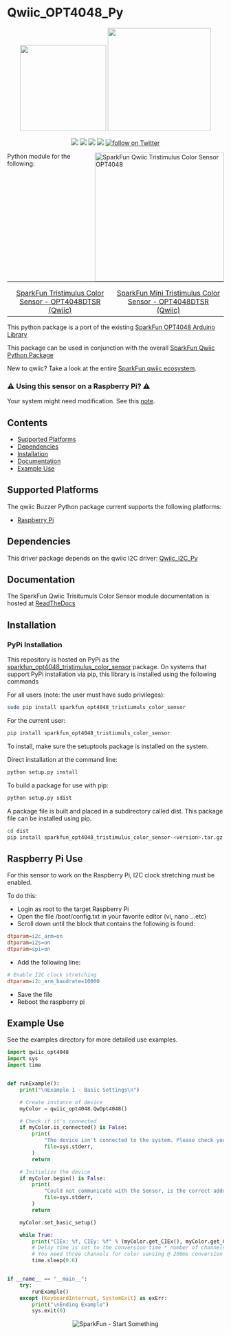 Qwiic_OPT4048_Py
===============

<p align="center">
   <img src="https://cdn.sparkfun.com/assets/custom_pages/2/7/2/qwiic-logo-registered.jpg"  width=200>  
   <img src="https://www.python.org/static/community_logos/python-logo-master-v3-TM.png"  width=240>   
</p>
<p align="center">
	<a href="https://pypi.org/project/sparkfun_Qwiic_OPT4048_py/" alt="Package">
		<img src="https://img.shields.io/pypi/pyversions/sparkfun_opt4048_tristimulus_color_sensor.svg" /></a>
	<a href="https://github.com/sparkfun/Qwiic_OPT4048_Py/issues" alt="Issues">
		<img src="https://img.shields.io/github/issues/sparkfun/Qwiic_OPT4048_Py.svg" /></a>
	<a href="https://qwiic-opt4048-py.readthedocs.io/en/latest/" alt="Documentation">
		<img src="https://readthedocs.org/projects/sparkfun_Qwiic_OPT4048_py/badge/?version=latest&style=flat" /></a>
	<a href="https://github.com/sparkfun/Qwiic_OPT4048_Py/blob/master/LICENSE" alt="License">
		<img src="https://img.shields.io/badge/license-MIT-blue.svg" /></a>
	<a href="https://twitter.com/intent/follow?screen_name=sparkfun">
        	<img src="https://img.shields.io/twitter/follow/sparkfun.svg?style=social&logo=twitter"
           	 alt="follow on Twitter"></a>
	
</p>

<img src=""  align="right" width=300 alt="SparkFun Qwiic Tristimulus Color Sensor OPT4048">


Python module for the following:
<table class="table table-hover table-striped table-bordered">
    <tr>
        <th class="text-center"> 
        </th>
        <th class="text-center">
        </th>
    </tr>
    <tr align="center">
        <td><a href="https://www.sparkfun.com/products/22638"><img src="https://cdn.sparkfun.com/assets/parts/2/2/7/9/8/22638-_SEN_SparkFun_Tristimulus_Color_Sensor-_01.jpg" alt=""></a></td>
        <td><a href="https://www.sparkfun.com/products/22639"><img src="https://cdn.sparkfun.com/assets/parts/2/2/7/9/9/22639-_SEN_SparkFun_Mini_Tristimulus_Color_Sensor-_01.jpg" alt=""></a></td>
    </tr>
    <tr align="center">
        <td><a href="https://www.sparkfun.com/products/22638">SparkFun Tristimulus Color Sensor - OPT4048DTSR (Qwiic)</a></td>
        <td><a href="https://www.sparkfun.com/products/22639">SparkFun Mini Tristimulus Color Sensor - OPT4048DTSR (Qwiic)</a></td>
    </tr>
</table>

This python package is a port of the existing [SparkFun OPT4048 Arduino Library](https://github.com/sparkfun/SparkFun_Qwiic_Buzzer_Arduino_Library)

This package can be used in conjunction with the overall [SparkFun Qwiic Python Package](https://github.com/sparkfun/Qwiic_Py)

New to qwiic? Take a look at the entire [SparkFun qwiic ecosystem](https://www.sparkfun.com/qwiic).

### :warning: **Using this sensor on a Raspberry Pi**? :warning:
Your system might need modification. See this [note](#raspberry-pi-use).

## Contents

* [Supported Platforms](#supported-platforms)
* [Dependencies](#dependencies)
* [Installation](#installation)
* [Documentation](#documentation)
* [Example Use](#example-use)

Supported Platforms
--------------------
The qwiic Buzzer Python package current supports the following platforms:
* [Raspberry Pi](https://www.sparkfun.com/search/results?term=raspberry+pi)
<!---
* [NVidia Jetson Nano](https://www.sparkfun.com/products/15297)
* [Google Coral Development Board](https://www.sparkfun.com/products/15318)
-->

Dependencies 
--------------
This driver package depends on the qwiic I2C driver: 
[Qwiic_I2C_Py](https://github.com/sparkfun/Qwiic_I2C_Py)

Documentation
-------------
The SparkFun Qwiic Trisitumuls Color Sensor module documentation is hosted at [ReadTheDocs](https://sparkfun_Qwiic_OPT4048_py.readthedocs.io/en/latest/?)

Installation
---------------
### PyPi Installation

This repository is hosted on PyPi as the [sparkfun_opt4048_tristimulus_color_sensor](https://pypi.org/project/sparkfun_opt4048_tristimulus_color_sensor/) package. On systems that support PyPi installation via pip, this library is installed using the following commands

For all users (note: the user must have sudo privileges):
```sh
sudo pip install sparkfun_opt4048_tristiumuls_color_sensor
```
For the current user:

```sh
pip install sparkfun_opt4048_tristiumuls_color_sensor
```
To install, make sure the setuptools package is installed on the system.

Direct installation at the command line:
```sh
python setup.py install
```

To build a package for use with pip:
```sh
python setup.py sdist
 ```
A package file is built and placed in a subdirectory called dist. This package file can be installed using pip.
```sh
cd dist
pip install sparkfun_opt4048_tristimulus_color_sensor-<version>.tar.gz
```

Raspberry Pi Use
-------------------
For this sensor to work on the Raspberry Pi, I2C clock stretching must be enabled. 

To do this:
- Login as root to the target Raspberry Pi
- Open the file /boot/config.txt in your favorite editor (vi, nano ...etc)
- Scroll down until the block that contains the following is found:
```ini
dtparam=i2c_arm=on
dtparam=i2s=on
dtparam=spi=on
```
- Add the following line:
```ini
# Enable I2C clock stretching
dtparam=i2c_arm_baudrate=10000
```
- Save the file
- Reboot the raspberry pi

Example Use
 -------------
See the examples directory for more detailed use examples.

```python
import qwiic_opt4048 
import sys
import time


def runExample():
    print("\nExample 1 - Basic Settings\n")

    # Create instance of device
    myColor = qwiic_opt4048.QwOpt4048()

    # Check if it's connected
    if myColor.is_connected() is False:
        print(
            "The device isn't connected to the system. Please check your connection",
            file=sys.stderr,
        )
        return

    # Initialize the device
    if myColor.begin() is False:
        print(
            "Could not communicate with the Sensor, is the correct address selected?",
            file=sys.stderr,
        )
        return

    myColor.set_basic_setup()

    while True:
        print("CIEx: %f, CIEy: %f" % (myColor.get_CIEx(), myColor.get_CIEy()))
        # Delay time is set to the conversion time * number of channels
        # You need three channels for color sensing @ 200ms conversion time = 600ms.
        time.sleep(0.6)


if __name__ == "__main__":
    try:
        runExample()
    except (KeyboardInterrupt, SystemExit) as exErr:
        print("\nEnding Example")
        sys.exit(0)

```
<p align="center">
<img src="https://cdn.sparkfun.com/assets/custom_pages/3/3/4/dark-logo-red-flame.png" alt="SparkFun - Start Something">
</p>
